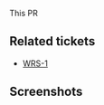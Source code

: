 This PR

## Related tickets

-   [WRS-1](https://support.chili-publish.com/browse/WRS-1)

## Screenshots
